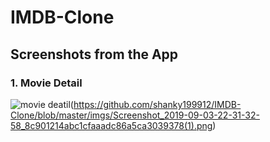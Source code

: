 # IMDB-Clone
## Screenshots from the App
### 1. Movie Detail
![movie deatil](https://github.com/shanky199912/IMDB-Clone/blob/master/imgs/Screenshot_2019-09-03-22-31-23-66_8c901214abc1cfaaadc86a5ca3039378.png)(https://github.com/shanky199912/IMDB-Clone/blob/master/imgs/Screenshot_2019-09-03-22-31-32-58_8c901214abc1cfaaadc86a5ca3039378(1).png)
